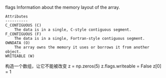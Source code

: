 flags
    Information about the memory layout of the array.
    
    Attributes
    ----------
    C_CONTIGUOUS (C)
        The data is in a single, C-style contiguous segment.
    F_CONTIGUOUS (F)
        The data is in a single, Fortran-style contiguous segment.
    OWNDATA (O)
        The array owns the memory it uses or borrows it from another object.
    WRITEABLE (W)
构造一个数组，让它不能被改变
z = np.zeros(5)
z.flags.writeable = False
z[0] = 1
